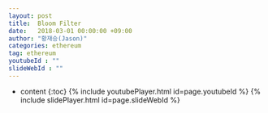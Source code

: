 ```yaml
---
layout: post
title:  Bloom Filter
date:   2018-03-01 00:00:00 +09:00
author: "황재승(Jason)"
categories: ethereum
tag: ethereum
youtubeId : ""
slideWebId : ""
---
```

* content
{:toc}
{% include youtubePlayer.html id=page.youtubeId %}
{% include slidePlayer.html id=page.slideWebId %}

